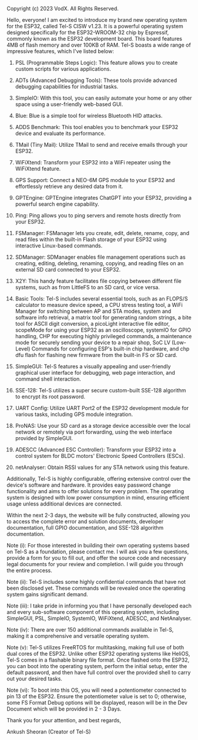 Copyright (c) 2023 VodX. All Rights Reserved.

Hello, everyone! I am excited to introduce my brand new operating system for the ESP32, called Tel-S CISW v1.23. It is a powerful operating system designed specifically for the ESP32-WROOM-32 chip by Espressif, commonly known as the ESP32 development board. This board features 4MB of flash memory and over 100KB of RAM. Tel-S boasts a wide range of impressive features, which I've listed below:

1. PSL (Programmable Steps Logic): This feature allows you to create custom scripts for various applications.

2. ADTs (Advanced Debugging Tools): These tools provide advanced debugging capabilities for industrial tasks.

3. SimpleIO: With this tool, you can easily automate your home or any other space using a user-friendly web-based GUI.

4. Blue: Blue is a simple tool for wireless Bluetooth HID attacks.

5. ADDS Benchmark: This tool enables you to benchmark your ESP32 device and evaluate its performance.

6. TMail (Tiny Mail): Utilize TMail to send and receive emails through your ESP32.

7. WiFiXtend: Transform your ESP32 into a WiFi repeater using the WiFiXtend feature.

8. GPS Support: Connect a NEO-6M GPS module to your ESP32 and effortlessly retrieve any desired data from it.

9. GPTEngine: GPTEngine integrates ChatGPT into your ESP32, providing a powerful search engine capability.

10. Ping: Ping allows you to ping servers and remote hosts directly from your ESP32.

11. FSManager: FSManager lets you create, edit, delete, rename, copy, and read files within the built-in Flash storage of your ESP32 using interactive Linux-based commands.

12. SDManager: SDManager enables file management operations such as creating, editing, deleting, renaming, copying, and reading files on an external SD card connected to your ESP32.

13. X2Y: This handy feature facilitates file copying between different file systems, such as from LittleFS to an SD card, or vice versa.

14. Basic Tools: Tel-S includes several essential tools, such as an FLOPS/S calculator to measure device speed, a CPU stress testing tool, a WiFi Manager for switching between AP and STA modes, system and software info retrieval, a matrix tool for generating random strings, a bite tool for ASCII digit conversion, a picoLight interactive file editor, scopeMode for using your ESP32 as an oscilloscope, systemIO for GPIO handling, CHP for executing highly privileged commands, a maintenance mode for securely sending your device to a repair shop, SoC LV (Low-Level) Commands for configuring ESP's built-in chip hardware, and chp dfu flash for flashing new firmware from the built-in FS or SD card.

15. SimpleGUI: Tel-S features a visually appealing and user-friendly graphical user interface for debugging, web page interaction, and command shell interaction.

16. SSE-128: Tel-S utilizes a super secure custom-built SSE-128 algorithm to encrypt its root password.

17. UART Config: Utilize UART Port2 of the ESP32 development module for various tasks, including GPS module integration.

18. ProNAS: Use your SD card as a storage device accessible over the local network or remotely via port forwarding, using the web interface provided by SimpleGUI.

19. ADESCC (Advanced ESC Controller): Transform your ESP32 into a control system for BLDC motors' Electronic Speed Controllers (ESCs).

20. netAnalyser: Obtain RSSI values for any STA network using this feature.

Additionally, Tel-S is highly configurable, offering extensive control over the device's software and hardware. It provides easy password change functionality and aims to offer solutions for every problem. The operating system is designed with low power consumption in mind, ensuring efficient usage unless additional devices are connected.

Within the next 2-3 days, the website will be fully constructed, allowing you to access the complete error and solution documents, developer documentation, full GPIO documentation, and SSE-128 algorithm documentation.

Note (i): For those interested in building their own operating systems based on Tel-S as a foundation, please contact me. I will ask you a few questions, provide a form for you to fill out, and offer the source code and necessary legal documents for your review and completion. I will guide you through the entire process.

Note (ii): Tel-S includes some highly confidential commands that have not been disclosed yet. These commands will be revealed once the operating system gains significant demand.

Note (iii): I take pride in informing you that I have personally developed each and every sub-software component of this operating system, including SimpleGUI, PSL, SimpleIO, SystemIO, WiFiXtend, ADESCC, and NetAnalyser.

Note (iv): There are over 150 additional commands available in Tel-S, making it a comprehensive and versatile operating system.

Note (v): Tel-S utilizes FreeRTOS for multitasking, making full use of both dual cores of the ESP32. Unlike other ESP32 operating systems like HeliOS, Tel-S comes in a flashable binary file format. Once flashed onto the ESP32, you can boot into the operating system, perform the initial setup, enter the default password, and then have full control over the provided shell to carry out your desired tasks.

Note (vi): To boot into this OS, you will need a potentiometer connected to pin 13 of the ESP32. Ensure the potentiometer value is set to 0; otherwise, some FS Format Debug options will be displayed, reason will be in the Dev Document which will be provided in 2 - 3 Days.

Thank you for your attention, and best regards,

Ankush Sheoran (Creator of Tel-S)
